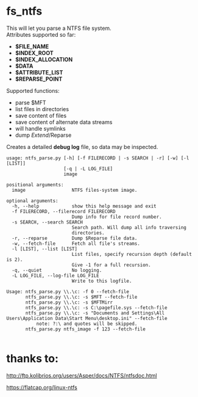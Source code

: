 # fs_ntfs
This will let you parse a NTFS file system.\
Attributes supported so far: 
 * **$FILE_NAME**
 * **$INDEX_ROOT**
 * **$INDEX_ALLOCATION**
 * **$DATA**
 * **$ATTRIBUTE_LIST**
 * **$REPARSE_POINT**

Supported functions: 
* parse $MFT
* list files in directories
* save content of files
* save content of alternate data streams
* will handle symlinks
* dump $Extend/$Reparse

Creates a detailed **debug log** file, so data may be inspected.

```
usage: ntfs_parse.py [-h] [-f FILERECORD | -s SEARCH | -r] [-w] [-l [LIST]]
                     [-q | -L LOG_FILE]
                     image

positional arguments:
  image                 NTFS files-system image.

optional arguments:
  -h, --help            show this help message and exit
  -f FILERECORD, --filerecord FILERECORD
                        Dump info for file record number.
  -s SEARCH, --search SEARCH
                        Search path. Will dump all info traversing
                        directories.
  -r, --reparse         Dump $Reparse file data.
  -w, --fetch-file      Fetch all file's streams.
  -l [LIST], --list [LIST]
                        List files, specify recursion depth (default is 2).
                        Give -1 for a full recursion.
  -q, --quiet           No logging.
  -L LOG_FILE, --log-file LOG_FILE
                        Write to this logfile.

Usage: ntfs_parse.py \\.\c: -f 0 --fetch-file
       ntfs_parse.py \\.\c: -s $MFT --fetch-file
       ntfs_parse.py \\.\c: -s $MFTMirr
       ntfs_parse.py \\.\c: -s C:\pagefile.sys --fetch-file
       ntfs_parse.py \\.\c: -s "Documents and Settings\All Users\Application Data\Start Menu\desktop.ini" --fetch-file
           note: ?:\ and quotes will be skipped.
       ntfs_parse.py ntfs_image -f 123 --fetch-file
       
```

# thanks to:
http://ftp.kolibrios.org/users/Asper/docs/NTFS/ntfsdoc.html

https://flatcap.org/linux-ntfs
